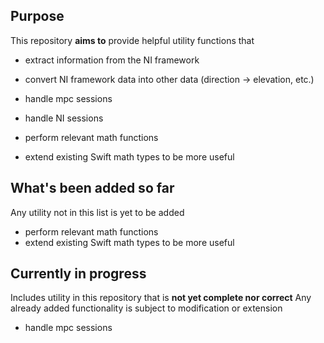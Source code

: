 ## Purpose
This repository **aims to** provide helpful utility functions that
* extract information from the NI framework
* convert NI framework data into other data (direction -> elevation, etc.)

* handle mpc sessions
* handle NI sessions

* perform relevant math functions
* extend existing Swift math types to be more useful

## What's been added so far
Any utility not in this list is yet to be added
* perform relevant math functions
* extend existing Swift math types to be more useful

## Currently in progress
Includes utility in this repository that is **not yet complete nor correct**
Any already added functionality is subject to modification or extension
* handle mpc sessions


